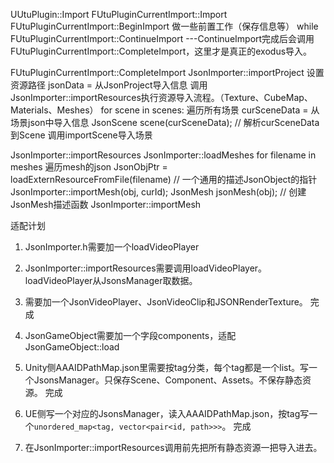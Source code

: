 UUtuPlugin::Import
    FUtuPluginCurrentImport::Import
        FUtuPluginCurrentImport::BeginImport   做一些前置工作（保存信息等）
        while
            FUtuPluginCurrentImport::ContinueImport
            ---ContinueImport完成后会调用FUtuPluginCurrentImport::CompleteImport，这里才是真正的exodus导入。




FUtuPluginCurrentImport::CompleteImport
    JsonImporter::importProject
        设置资源路径
        jsonData = 从JsonProject导入信息
        调用JsonImporter::importResources执行资源导入流程。（Texture、CubeMap、Materials、Meshes）
        for scene in scenes: 遍历所有场景
            curSceneData = 从场景json中导入信息
            JsonScene scene(curSceneData);  // 解析curSceneData到Scene
            调用importScene导入场景


JsonImporter::importResources
    JsonImporter::loadMeshes
        for filename in meshes  遍历mesh的json
            JsonObjPtr = loadExternResourceFromFile(filename) // 一个通用的描述JsonObject的指针
            JsonImporter::importMesh(obj, curId);
                JsonMesh jsonMesh(obj);    // 创建JsonMesh描述函数
                JsonImporter::importMesh



适配计划
1. JsonImporter.h需要加一个loadVideoPlayer
2. JsonImporter::importResources需要调用loadVideoPlayer。loadVideoPlayer从JsonsManager取数据。
3. 需要加一个JsonVideoPlayer、JsonVideoClip和JSONRenderTexture。        完成
4. JsonGameObject需要加一个字段components，适配JsonGameObject::load

5. Unity侧AAAIDPathMap.json里需要按tag分类，每个tag都是一个list。写一个JsonsManager。只保存Scene、Component、Assets。不保存静态资源。   完成
6. UE侧写一个对应的JsonsManager，读入AAAIDPathMap.json，按tag写一个`unordered_map<tag, vector<pair<id, path>>>`。    完成
7. 在JsonImporter::importResources调用前先把所有静态资源一把导入进去。